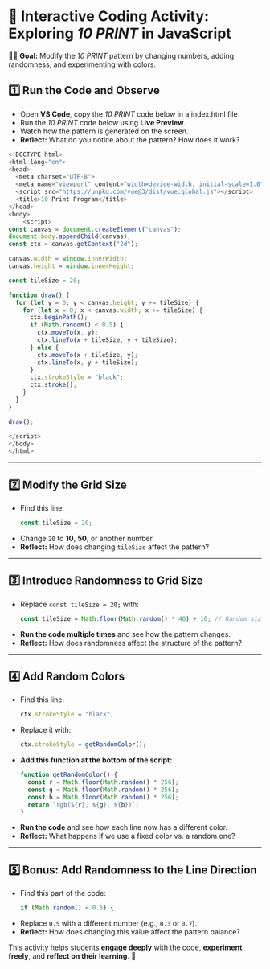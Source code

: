 # 🎨 Interactive Coding Activity: Exploring *10 PRINT* in JavaScript

👩‍💻 **Goal:** Modify the *10 PRINT* pattern by changing numbers, adding randomness, and experimenting with colors.

## **1️⃣ Run the Code and Observe**
- Open **VS Code**, copy the *10 PRINT* code below in a index.html file
- Run the *10 PRINT* code below using **Live Preview**.
- Watch how the pattern is generated on the screen.
- **Reflect:** What do you notice about the pattern? How does it work?

```js
<!DOCTYPE html>
<html lang="en">
<head>
  <meta charset="UTF-8">
  <meta name="viewport" content="width=device-width, initial-scale=1.0">
  <script src="https://unpkg.com/vue@3/dist/vue.global.js"></script>
  <title>10 Print Program</title>
</head>
<body>
    <script>
const canvas = document.createElement("canvas");
document.body.appendChild(canvas);
const ctx = canvas.getContext("2d");

canvas.width = window.innerWidth;
canvas.height = window.innerHeight;

const tileSize = 20;

function draw() {
  for (let y = 0; y < canvas.height; y += tileSize) {
    for (let x = 0; x < canvas.width; x += tileSize) {
      ctx.beginPath();
      if (Math.random() < 0.5) {
        ctx.moveTo(x, y);
        ctx.lineTo(x + tileSize, y + tileSize);
      } else {
        ctx.moveTo(x + tileSize, y);
        ctx.lineTo(x, y + tileSize);
      }
      ctx.strokeStyle = "black";
      ctx.stroke();
    }
  }
}

draw();

</script>
</body>
</html>

```

---

## **2️⃣ Modify the Grid Size**
- Find this line:  
  ```js
  const tileSize = 20;
  ```
- Change `20` to **10**, **50**, or another number.
- **Reflect:** How does changing `tileSize` affect the pattern?  

---

## **3️⃣ Introduce Randomness to Grid Size**
- Replace `const tileSize = 20;` with:
  ```js
  const tileSize = Math.floor(Math.random() * 40) + 10; // Random size between 10-50
  ```
- **Run the code multiple times** and see how the pattern changes.
- **Reflect:** How does randomness affect the structure of the pattern?

---

## **4️⃣ Add Random Colors**
- Find this line:
  ```js
  ctx.strokeStyle = "black";
  ```
- Replace it with:
  ```js
  ctx.strokeStyle = getRandomColor();
  ```
- **Add this function at the bottom of the script:**
  ```js
  function getRandomColor() {
    const r = Math.floor(Math.random() * 256);
    const g = Math.floor(Math.random() * 256);
    const b = Math.floor(Math.random() * 256);
    return `rgb(${r}, ${g}, ${b})`;
  }
  ```
- **Run the code** and see how each line now has a different color.
- **Reflect:** What happens if we use a fixed color vs. a random one?

---

## **5️⃣ Bonus: Add Randomness to the Line Direction**
- Find this part of the code:
  ```js
  if (Math.random() < 0.5) {
  ```
- Replace `0.5` with a different number (e.g., `0.3` or `0.7`).
- **Reflect:** How does changing this value affect the pattern balance?



This activity helps students **engage deeply** with the code, **experiment freely**, and **reflect on their learning**. 🚀
